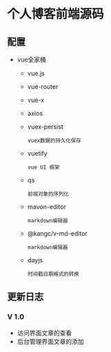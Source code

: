 # 个人博客前端源码

## 配置

- vue全家桶

  - vue.js

  - vue-router

  - vue-x

  - axios

  - vuex-persist 

    ```
    vuex数据的持久化保存
    ```

  - vuetify

    ```
    vue UI 框架
    ```

  - qs

    ```
    前端对象的序列化
    ```

  - mavon-editor

    ```
    markdown编辑器
    ```

  - @kangc/v-md-editor

    ```
    markdown编辑器
    ```

  - dayjs

    ```
    时间戳日期格式的转换
    ```

## 更新日志

### V 1.0

- 访问界面文章的查看
- 后台管理界面文章的添加
